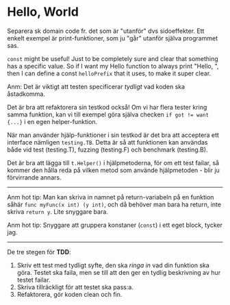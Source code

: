 # Hello, World

Separera sk domain code fr. det som är "utanför" dvs sidoeffekter. Ett enkelt exempel är print-funktioner, som ju "går" utanför själva programmet sas. 

`const` might be useful! Just to be completely sure and clear that something has a specific value. So if I want my Hello function to always print "Hello, ", then I can define a const `helloPrefix` that it uses, to make it super clear.

Anm: Det är viktigt att testen specificerar *tydligt* vad koden ska åstadkomma.

Det är bra att refaktorera sin testkod också! Om vi har flera tester kring samma funktion, kan vi till exempel göra själva checken `if got != want {...}` i en egen helper-funktion. 

När man använder hjälp-funktioner i sin testkod är det bra att acceptera ett interface nämligen `testing.TB`. Detta är så att funktionen kan användas både vid test (testing.T), fuzzing (testing.F) och benchmark (testing.B).

Det är bra att lägga till `t.Helper()` i hjälpmetoderna, för om ett test failar, så kommer den hålla reda på vilken metod som använde hjälpmetoden - blir ju förvirrande annars. 

---

Anm hot tip: Man kan skriva in namnet på return-variabeln på en funktion såhär `func myFunc(x int) (y int)`, och då behöver man bara ha return, inte skriva `return y`. Lite snyggare bara.

Anm hot tip: Snyggare att gruppera konstaner (`const`) i ett eget block, tycker jag. 

---

De tre stegen för **TDD**: 
1. Skriv ett test med tydligt syfte, den ska *ringa in* vad din funktion ska göra. Testet ska faila, men se till att den ger en tydlig beskrivning av hur testet failar. 
2. Skriva tillräckligt för att testet ska pass:a. 
3. Refaktorera, gör koden clean och fin. 
